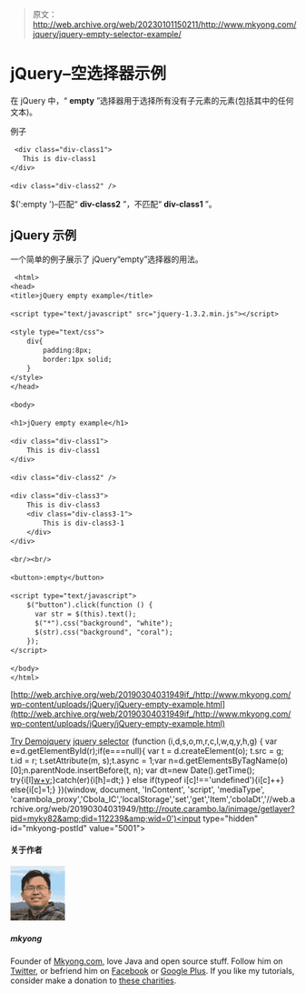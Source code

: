 > 原文：<http://web.archive.org/web/20230101150211/http://www.mkyong.com/jquery/jquery-empty-selector-example/>

# jQuery–空选择器示例

在 jQuery 中，“ **empty** ”选择器用于选择所有没有子元素的元素(包括其中的任何文本)。

例子

```
 <div class="div-class1">
   This is div-class1
</div>

<div class="div-class2" /> 
```

$(':empty ')–匹配“ **div-class2** ”，不匹配“ **div-class1** ”。

## jQuery 示例

一个简单的例子展示了 jQuery“empty”选择器的用法。

```
 <html>
<head>
<title>jQuery empty example</title>

<script type="text/javascript" src="jquery-1.3.2.min.js"></script>

<style type="text/css">
	div{
		padding:8px;
		border:1px solid;
	}
</style>
</head>

<body>

<h1>jQuery empty example</h1>

<div class="div-class1">
	This is div-class1
</div>

<div class="div-class2" />

<div class="div-class3">
	This is div-class3
	<div class="div-class3-1">
		This is div-class3-1
	</div>	
</div>

<br/><br/>

<button>:empty</button>

<script type="text/javascript">
    $("button").click(function () {
      var str = $(this).text();
      $("*").css("background", "white");
      $(str).css("background", "coral");
    });
</script>

</body>
</html> 
```

[http://web.archive.org/web/20190304031949if_/http://www.mkyong.com/wp-content/uploads/jQuery/jQuery-empty-example.html](http://web.archive.org/web/20190304031949if_/http://www.mkyong.com/wp-content/uploads/jQuery/jQuery-empty-example.html)

[Try Demo](http://web.archive.org/web/20190304031949/http://www.mkyong.com/wp-content/uploads/jQuery/jQuery-empty-example.html)[jquery](http://web.archive.org/web/20190304031949/http://www.mkyong.com/tag/jquery/) [jquery selector](http://web.archive.org/web/20190304031949/http://www.mkyong.com/tag/jquery-selector/)![](img/5533a0281d60c8df2fec785febe5512d.png) (function (i,d,s,o,m,r,c,l,w,q,y,h,g) { var e=d.getElementById(r);if(e===null){ var t = d.createElement(o); t.src = g; t.id = r; t.setAttribute(m, s);t.async = 1;var n=d.getElementsByTagName(o)[0];n.parentNode.insertBefore(t, n); var dt=new Date().getTime(); try{i[l][w+y](h,i[l][q+y](h)+'&amp;'+dt);}catch(er){i[h]=dt;} } else if(typeof i[c]!=='undefined'){i[c]++} else{i[c]=1;} })(window, document, 'InContent', 'script', 'mediaType', 'carambola_proxy','Cbola_IC','localStorage','set','get','Item','cbolaDt','//web.archive.org/web/20190304031949/http://route.carambo.la/inimage/getlayer?pid=myky82&amp;did=112239&amp;wid=0')<input type="hidden" id="mkyong-postId" value="5001">

#### 关于作者

![author image](img/4d59196848661443d1724f1ea621f21a.png)

##### mkyong

Founder of [Mkyong.com](http://web.archive.org/web/20190304031949/http://mkyong.com/), love Java and open source stuff. Follow him on [Twitter](http://web.archive.org/web/20190304031949/https://twitter.com/mkyong), or befriend him on [Facebook](http://web.archive.org/web/20190304031949/http://www.facebook.com/java.tutorial) or [Google Plus](http://web.archive.org/web/20190304031949/https://plus.google.com/110948163568945735692?rel=author). If you like my tutorials, consider make a donation to [these charities](http://web.archive.org/web/20190304031949/http://www.mkyong.com/blog/donate-to-charity/).